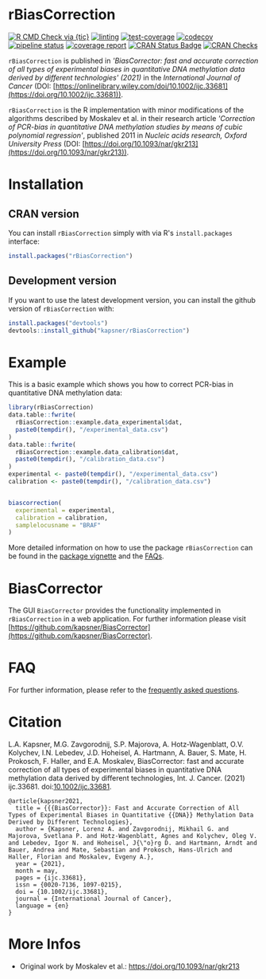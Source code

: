 # rBiasCorrection

<!-- badges: start -->
[![R CMD Check via {tic}](https://github.com/kapsner/rBiasCorrection/workflows/R%20CMD%20Check%20via%20{tic}/badge.svg?branch=master)](https://github.com/kapsner/rBiasCorrection/actions)
[![linting](https://github.com/kapsner/rBiasCorrection/workflows/lint/badge.svg?branch=master)](https://github.com/kapsner/rBiasCorrection/actions)
[![test-coverage](https://github.com/kapsner/rBiasCorrection/workflows/test-coverage/badge.svg?branch=master)](https://github.com/kapsner/rBiasCorrection/actions)
[![codecov](https://codecov.io/gh/kapsner/rBiasCorrection/branch/master/graph/badge.svg)](https://codecov.io/gh/kapsner/rBiasCorrection)
[![pipeline status](https://gitlab.com/kapsner/rBiasCorrection/badges/master/pipeline.svg)](https://gitlab.com/kapsner/rBiasCorrection/-/commits/master)
[![coverage report](https://gitlab.com/kapsner/rBiasCorrection/badges/master/coverage.svg)](https://gitlab.com/kapsner/rBiasCorrection/-/commits/master)
[![CRAN Status Badge](https://www.r-pkg.org/badges/version-ago/rBiasCorrection)](https://cran.r-project.org/package=rBiasCorrection)
[![CRAN Checks](https://cranchecks.info/badges/worst/rBiasCorrection)](https://cran.r-project.org/web/checks/check_results_rBiasCorrection.html)
<!-- badges: end -->

`rBiasCorrection` is published in *'BiasCorrector: fast and accurate correction of all types of experimental biases in quantitative DNA methylation data derived by different technologies' (2021)* in the *International Journal of Cancer* (DOI: [https://onlinelibrary.wiley.com/doi/10.1002/ijc.33681](https://doi.org/10.1002/ijc.33681)).

`rBiasCorrection` is the R implementation with minor modifications of the algorithms described by Moskalev et al. in their research article *'Correction of PCR-bias in quantitative DNA methylation studies by means of cubic polynomial regression'*, published 2011 in *Nucleic acids research, Oxford University Press* (DOI: [https://doi.org/10.1093/nar/gkr213](https://doi.org/10.1093/nar/gkr213)).  

# Installation

## CRAN version

You can install `rBiasCorrection` simply with via R's `install.packages` interface:

```r
install.packages("rBiasCorrection")
```

## Development version

If you want to use the latest development version, you can install the github version of `rBiasCorrection` with:

```r
install.packages("devtools")
devtools::install_github("kapsner/rBiasCorrection")
```

# Example

This is a basic example which shows you how to correct PCR-bias in quantitative DNA methylation data:

```r
library(rBiasCorrection)
data.table::fwrite(
  rBiasCorrection::example.data_experimental$dat,
  paste0(tempdir(), "/experimental_data.csv")
)
data.table::fwrite(
  rBiasCorrection::example.data_calibration$dat,
  paste0(tempdir(), "/calibration_data.csv")
)
experimental <- paste0(tempdir(), "/experimental_data.csv")
calibration <- paste0(tempdir(), "/calibration_data.csv")


biascorrection(
  experimental = experimental,
  calibration = calibration,
  samplelocusname = "BRAF"
)
```

More detailed information on how to use the package `rBiasCorrection` can be found in the [package vignette](vignettes/) and the [FAQs](https://github.com/kapsner/rBiasCorrection/blob/master/FAQ.md).

# BiasCorrector

The GUI `BiasCorrector` provides the functionality implemented in `rBiasCorrection` in a web application. For further information please visit [https://github.com/kapsner/BiasCorrector](https://github.com/kapsner/BiasCorrector).

# FAQ 

For further information, please refer to the [frequently asked questions](https://github.com/kapsner/rBiasCorrection/blob/master/FAQ.md).

# Citation 


L.A. Kapsner, M.G. Zavgorodnij, S.P. Majorova, A. Hotz‐Wagenblatt, O.V. Kolychev, I.N. Lebedev, J.D. Hoheisel, A. Hartmann, A. Bauer, S. Mate, H. Prokosch, F. Haller, and E.A. Moskalev, BiasCorrector: fast and accurate correction of all types of experimental biases in quantitative DNA methylation data derived by different technologies, Int. J. Cancer. (2021) ijc.33681. doi:[10.1002/ijc.33681](https://onlinelibrary.wiley.com/doi/10.1002/ijc.33681).

```
@article{kapsner2021,
  title = {{{BiasCorrector}}: Fast and Accurate Correction of All Types of Experimental Biases in Quantitative {{DNA}} Methylation Data Derived by Different Technologies},
  author = {Kapsner, Lorenz A. and Zavgorodnij, Mikhail G. and Majorova, Svetlana P. and Hotz-Wagenblatt, Agnes and Kolychev, Oleg V. and Lebedev, Igor N. and Hoheisel, J{\"o}rg D. and Hartmann, Arndt and Bauer, Andrea and Mate, Sebastian and Prokosch, Hans-Ulrich and Haller, Florian and Moskalev, Evgeny A.},
  year = {2021},
  month = may,
  pages = {ijc.33681},
  issn = {0020-7136, 1097-0215},
  doi = {10.1002/ijc.33681},
  journal = {International Journal of Cancer},
  language = {en}
}
```

# More Infos

- Original work by Moskalev et al.: https://doi.org/10.1093/nar/gkr213
